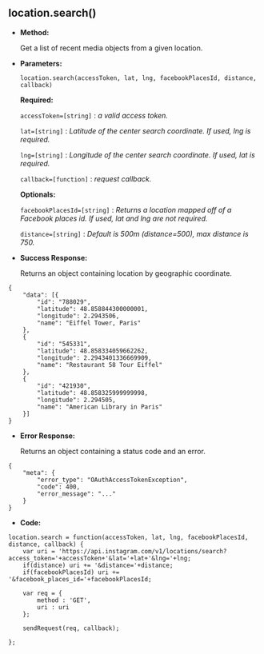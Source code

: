 **location.search()**
----

* **Method:**
	
  Get a list of recent media objects from a given location.
	
*  **Parameters:**

	```
	location.search(accessToken, lat, lng, facebookPlacesId, distance, callback)
	```

   **Required:**
 
   `accessToken=[string]` : *a valid access token.*

   `lat=[string]` : *Latitude of the center search coordinate. If used, lng is required.*

   `lng=[string]` : *Longitude of the center search coordinate. If used, lat is required.*
   
   `callback=[function]` : *request callback.*   

   **Optionals:**

   `facebookPlacesId=[string]` : *Returns a location mapped off of a Facebook places id. If used, lat and lng are not required.*

   `distance=[string]` : *Default is 500m (distance=500), max distance is 750.*

* **Success Response:**
	
    Returns an object containing location by geographic coordinate.
	
```
{
    "data": [{
        "id": "788029",
        "latitude": 48.858844300000001,
        "longitude": 2.2943506,
        "name": "Eiffel Tower, Paris"
    },
    {
        "id": "545331",
        "latitude": 48.858334059662262,
        "longitude": 2.2943401336669909,
        "name": "Restaurant 58 Tour Eiffel"
    },
    {
        "id": "421930",
        "latitude": 48.858325999999998,
        "longitude": 2.294505,
        "name": "American Library in Paris"
    }]
}
```
 
* **Error Response:**
	
    Returns an object containing a status code and an error.
	
```
{
	"meta": {
		"error_type": "OAuthAccessTokenException",
		"code": 400,
		"error_message": "..."
	}
}
```

* **Code:**

```
location.search = function(accessToken, lat, lng, facebookPlacesId, distance, callback) {
    var uri = 'https://api.instagram.com/v1/locations/search?access_token='+accessToken+'&lat='+lat+'&lng='+lng;
    if(distance) uri += '&distance='+distance;
    if(facebookPlacesId) uri += '&facebook_places_id='+facebookPlacesId;

    var req = {
        method : 'GET',
        uri : uri
    };

    sendRequest(req, callback);

};
```
